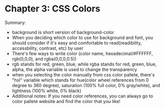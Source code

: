 # Chapter 3: CSS Colors

Summary:

- background is short version of background-color
- When you deciding which color to use for background and font, you should consider if it's easy and comfortable to read(readibility, accessbility, contrast, etc) by user
- There's few ways to write color (color name, hexadecimal/#FFFFFF, rgb(0,0,0), and rgba(0,0,0,0.5))
- rgb stands for red, green, blue, while rgba stands for red, green, blue, alpha, the alpha variable is used to change the transparency
- when you selecting the color manually from css color pallete, there's "hsl" variable which stands for hue(color wheel references from 0 degree to 360 degree), saturation (100% full color, 0% gray/white), and lightness (100% white, 0% black)
- Additional notes: If you need color references, you can always go to color pallete website and find the color that you like!
